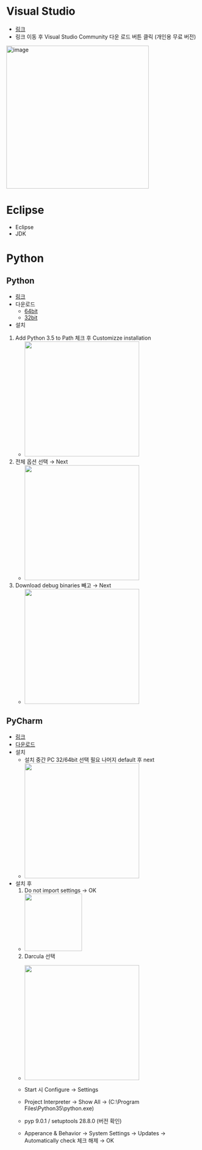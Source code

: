 # Visual Studio
- [링크](https://visualstudio.microsoft.com/ko/free-developer-offers/)
- 링크 이동 후 Visual Studio Community 다운 로드 버튼 클릭 (개인용 무료 버전)
<img width="373" alt="image" src="https://user-images.githubusercontent.com/114296778/196328488-9f3c731c-2483-4078-9aeb-4fe5f9dca5e8.png">



# Eclipse
- Eclipse
- JDK

# Python
## Python
- [링크](https://www.python.org/downloads/release/python-353/)
- 다운로드 
  - [64bit](https://www.python.org/ftp/python/3.5.3/python-3.5.3-amd64.exe)
  - [32bit](https://www.python.org/ftp/python/3.5.3/python-3.5.3.exe)
- 설치
1. Add Python 3.5 to Path 체크 후 Customizze installation
    - <img height="300" src="https://user-images.githubusercontent.com/114296778/196329074-16bf2302-ab1b-47bc-afca-a24c567df816.png"></img>
2. 전체 옵션 선택 → Next
    - <img height="300" src="https://user-images.githubusercontent.com/114296778/196329272-5bbb3afa-4a71-48bc-9da5-3a89b5f5dacd.png"></img>
4. Download debug binaries 빼고 → Next
    - <img height="300" src="https://user-images.githubusercontent.com/114296778/196329335-735dcb56-e836-434b-996a-835bb537694d.png"></img>


## PyCharm 
- [링크](https://www.jetbrains.com/pycharm/download/other.html)
- [다운로드](https://download.jetbrains.com/python/pycharm-community-2018.2.8.exe)
- 설치
  - 설치 중간 PC 32/64bit 선택 필요 나머지 default 후 next
  - <img height="300" src="https://user-images.githubusercontent.com/114296778/196330976-dd1002eb-fc43-4f5d-9c7b-95bcc431b11c.png"></img>
- 설치 후 
  1. Do not import settings → OK
  - <img height="150" src="https://user-images.githubusercontent.com/114296778/196331234-42be12fd-b378-4fbc-9b4a-aad215847fa6.png"></img>
  2. Darcula 선택
  - <img height="300" src="https://user-images.githubusercontent.com/114296778/196331411-119813c0-1c02-4fe6-8474-b958930c06df.png"></img>

  - Start 시 Configure → Settings
  - Project Interpreter → Show All → (C:\Program Files\Python35\python.exe)
  - pyp 9.0.1 / setuptools 28.8.0 (버전 확인)
  - Apperance & Behavior → System Settings → Updates → Automatically check 체크 해제 → OK
